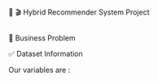 :movie_camera: :clapper: Hybrid Recommender System Project

![]()


 :file_folder:  Business Problem
 



:white_check_mark:  Dataset Information



Our variables are :


